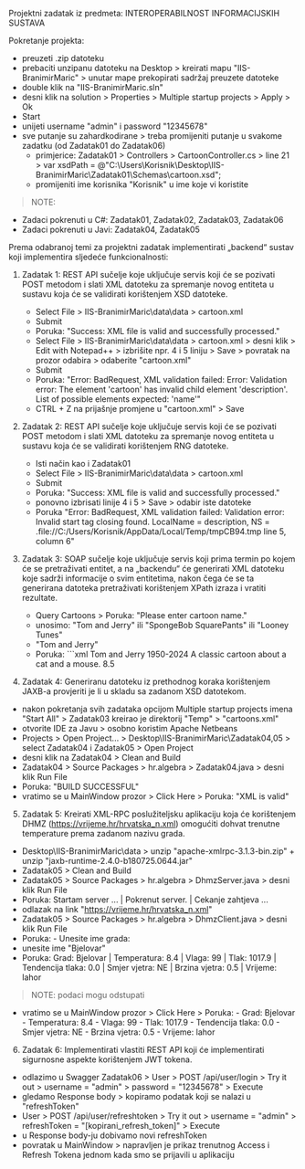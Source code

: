 Projektni zadatak iz predmeta: INTEROPERABILNOST INFORMACIJSKIH SUSTAVA

Pokretanje projekta: 
- preuzeti .zip datoteku
- prebaciti unzipanu datoteku na Desktop > kreirati mapu "IIS-BranimirMaric" > unutar mape prekopirati sadržaj preuzete datoteke
- double klik na "IIS-BranimirMaric.sln"
- desni klik na solution > Properties > Multiple startup projects > Apply > Ok
- Start
- unijeti username "admin" i password "12345678"
- sve putanje su zahardkodirane > treba promijeniti putanje u svakome zadatku (od Zadatak01 do Zadatak06)
    - primjerice: Zadatak01 > Controllers > CartoonController.cs > line 21 > var xsdPath = @"C:\Users\Korisnik\Desktop\IIS-BranimirMaric\Zadatak01\Schemas\cartoon.xsd";
    - promijeniti ime korisnika "Korisnik" u ime koje vi koristite

> NOTE: 
 - Zadaci pokrenuti u C#: Zadatak01, Zadatak02, Zadatak03, Zadatak06
 - Zadaci pokrenuti u Javi: Zadatak04, Zadatak05

   
Prema odabranoj temi za projektni zadatak implementirati „backend“ sustav koji implementira sljedeće funkcionalnosti:

1. Zadatak 1: REST API sučelje koje uključuje servis koji će se pozivati POST metodom i slati XML datoteku za spremanje novog entiteta u sustavu koja će se validirati korištenjem XSD datoteke.
    - Select File > IIS-BranimirMaric\data\data > cartoon.xml
    - Submit
    - Poruka: "Success: XML file is valid and successfully processed."
    - Select File > IIS-BranimirMaric\data\data > cartoon.xml > desni klik > Edit with Notepad++ > izbrišite npr. 4 i 5 liniju > Save > povratak na prozor odabira > odaberite "cartoon.xml"
    - Submit
    - Poruka: "Error: BadRequest, XML validation failed: Error: Validation error: The element 'cartoon' has invalid child element 'description'. List of possible elements expected: 'name'"
    - CTRL + Z na prijašnje promjene u "cartoon.xml" > Save

    
2. Zadatak 2: REST API sučelje koje uključuje servis koji će se pozivati POST metodom i slati XML datoteku za spremanje novog entiteta u sustavu koja će se validirati korištenjem RNG datoteke.
   - Isti način kao i Zadatak01
   - Select File > IIS-BranimirMaric\data\data > cartoon.xml
   - Submit
   - Poruka: "Success: XML file is valid and successfully processed."
   - ponovno izbrisati linije 4 i 5 > Save > odabir iste datoteke
   - Poruka "Error: BadRequest, XML validation failed: Validation error: Invalid start tag closing found. LocalName = description, NS = .file://C:/Users/Korisnik/AppData/Local/Temp/tmpCB94.tmp line 5, column 6"


3. Zadatak 3: SOAP sučelje koje uključuje servis koji prima termin po kojem će se pretraživati entitet, a na „backendu“ će generirati XML datoteku koje sadrži informacije o svim entitetima, nakon čega će se ta generirana datoteka pretraživati korištenjem XPath izraza i vratiti rezultate.
    - Query Cartoons > Poruka: "Please enter cartoon name."
    - unosimo: "Tom and Jerry" ili "SpongeBob SquarePants" ili "Looney Tunes"
    - "Tom and Jerry"
    - Poruka:
             ```xml
            <?xml version="1.0" encoding="utf-16"?>
            <cartoons>
                <cartoon>
                    <name>Tom and Jerry</name>
                    <span>1950-2024</span>
                    <description>A classic cartoon about a cat and a mouse.</description>
                    <rating>8.5</rating>
                </cartoon>
            </cartoons>


4. Zadatak 4: Generiranu datoteku iz prethodnog koraka korištenjem JAXB-a provjeriti je li u skladu sa zadanom XSD datotekom.
- nakon pokretanja svih zadataka opcijom Multiple startup projects imena "Start All" > Zadatak03 kreirao je direktorij "Temp" > "cartoons.xml"
- otvorite IDE za Javu > osobno koristim Apache Netbeans
- Projects > Open Project... > Desktop\IIS-BranimirMaric\Zadatak04,05 > select Zadatak04 i Zadatak05 > Open Project
- desni klik na Zadatak04 > Clean and Build
- Zadatak04 > Source Packages > hr.algebra > Zadatak04.java > desni klik Run File
- Poruka: "BUILD SUCCESSFUL"
- vratimo se u MainWindow prozor > Click Here > Poruka: "XML is valid"


5. Zadatak 5: Kreirati XML-RPC poslužiteljsku aplikaciju koja će korištenjem DHMZ (https://vrijeme.hr/hrvatska_n.xml) omogućiti dohvat trenutne temperature prema zadanom nazivu grada.
  - Desktop\IIS-BranimirMaric\data > unzip "apache-xmlrpc-3.1.3-bin.zip" + unzip "jaxb-runtime-2.4.0-b180725.0644.jar"
  - Zadatak05 > Clean and Build
  - Zadatak05 > Source Packages > hr.algebra > DhmzServer.java > desni klik Run File
  - Poruka: Startam server ... | Pokrenut server. | Cekanje zahtjeva ...
  - odlazak na link "https://vrijeme.hr/hrvatska_n.xml" 
  - Zadatak05 > Source Packages > hr.algebra > DhmzClient.java > desni klik Run File
  - Poruka:
            - Unesite ime grada:
  - unesite ime "Bjelovar"
  - Poruka: Grad: Bjelovar | Temperatura: 8.4 | Vlaga: 99 | Tlak: 1017.9 | Tendencija tlaka: 0.0 | Smjer vjetra: NE | Brzina vjetra: 0.5 | Vrijeme: lahor
  > NOTE: podaci mogu odstupati
  - vratimo se u MainWindow prozor > Click Here > Poruka:
                                                          - Grad: Bjelovar
                                                          - Temperatura: 8.4
                                                          - Vlaga: 99
                                                          - Tlak: 1017.9
                                                          - Tendencija tlaka: 0.0
                                                          - Smjer vjetra: NE
                                                          - Brzina vjetra: 0.5
                                                          - Vrijeme: lahor

  
6. Zadatak 6: Implementirati vlastiti REST API koji će implementirati sigurnosne aspekte korištenjem JWT tokena.
  - odlazimo u Swagger Zadatak06 > User > POST /api/user/login > Try it out > username = "admin" > password = "12345678" > Execute
  - gledamo Response body > kopiramo podatak koji se nalazi u "refreshToken"
  - User > POST /api/user/refreshtoken > Try it out > username = "admin" > refreshToken = "[kopirani_refresh_token]" > Execute
  - u Response body-ju dobivamo novi refreshToken
  - povratak u MainWindow > napravljen je prikaz trenutnog Access i Refresh Tokena jednom kada smo se prijavili u aplikaciju

